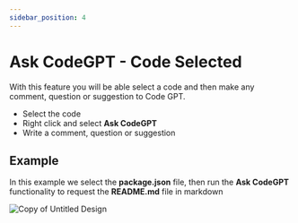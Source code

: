 ```yaml
---
sidebar_position: 4
---
```


# Ask CodeGPT - Code Selected

With this feature you will be able select a code and then make any comment, question or suggestion to Code GPT.

- Select the code
- Right click and select **Ask CodeGPT**
- Write a comment, question or suggestion

## Example
In this example we select the **package.json** file, then run the **Ask CodeGPT** functionality to request the **README.md** file in markdown

![Copy of Untitled Design](https://user-images.githubusercontent.com/6216945/210635881-06636e67-3c18-47ec-8a48-78456bc4058e.gif)








